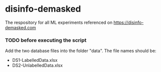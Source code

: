 # disinfo-demasked #
The respository for all ML experiments referenced on https://disinfo-demasked.com


### TODO before executing the script
Add the two database files into the folder "data". The file names should be:
- DS1-LabelledData.xlsx
- DS2-UnlabelledData.xlsx
